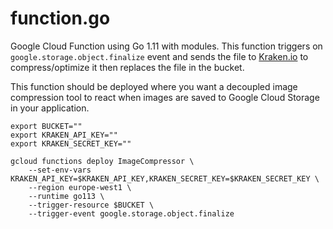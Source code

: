 # function.go

Google Cloud Function using Go 1.11 with modules.
This function triggers on `google.storage.object.finalize` event and sends the file to [Kraken.io](https://kraken.io/) to compress/optimize it then replaces the file in the bucket.

This function should be deployed where you want a decoupled image compression tool to react when images are saved to Google Cloud Storage in your application.

```
export BUCKET=""
export KRAKEN_API_KEY=""
export KRAKEN_SECRET_KEY=""
```

```
gcloud functions deploy ImageCompressor \
    --set-env-vars KRAKEN_API_KEY=$KRAKEN_API_KEY,KRAKEN_SECRET_KEY=$KRAKEN_SECRET_KEY \
    --region europe-west1 \
    --runtime go113 \
    --trigger-resource $BUCKET \
    --trigger-event google.storage.object.finalize
```
